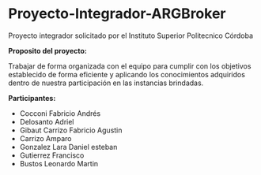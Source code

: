 # Proyecto-Integrador-ARGBroker

Proyecto integrador solicitado por el Instituto Superior Politecnico  Córdoba

**Proposito del proyecto:**

Trabajar de forma organizada con el equipo para cumplir con los objetivos establecido de forma eficiente y aplicando los conocimientos adquiridos dentro de nuestra participación en las instancias brindadas. 

**Participantes:**


- Cocconi Fabricio Andrés 
- Delosanto Adriel 
- Gibaut Carrizo Fabricio Agustin 
- Carrizo Amparo 
- Gonzalez Lara Daniel esteban 
- Gutierrez Francisco 
- Bustos Leonardo Martin 
